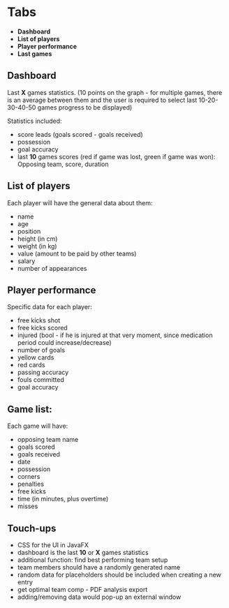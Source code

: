 # Tabs

- **Dashboard**
- **List of players**
- **Player performance**
- **Last games**


## Dashboard
Last **X** games statistics. (10 points on the graph - for multiple games, 
there is an average between them and the user is required to select last 10-20-30-40-50 games progress to be displayed)

Statistics included: 
- score leads (goals scored - goals received)
- possession
- goal accuracy
- last **10** games scores (red if game was lost, green if game was won): Opposing team, score, duration 

## List of players
Each player will have the general data about them:
- name
- age
- position
- height (in cm)
- weight (in kg)
- value (amount to be paid by other teams)
- salary
- number of appearances


## Player performance
Specific data for each player:
- free kicks shot
- free kicks scored
- injured (bool - if he is injured at that very moment, since medication period could increase/decrease)
- number of goals
- yellow cards
- red cards
- passing accuracy
- fouls committed
- goal accuracy


## Game list:
Each game will have:
- opposing team name
- goals scored
- goals received
- date
- possession
- corners
- penalties
- free kicks
- time (in minutes, plus overtime)
- misses


## Touch-ups
- CSS for the UI in JavaFX
- dashboard is the last **10** or **X** games statistics
- additional function: find best performing team setup
- team members should have a randomly generated name
- random data for placeholders should be included when creating a new entry
- get optimal team comp - PDF analysis export
- adding/removing data would pop-up an external window
